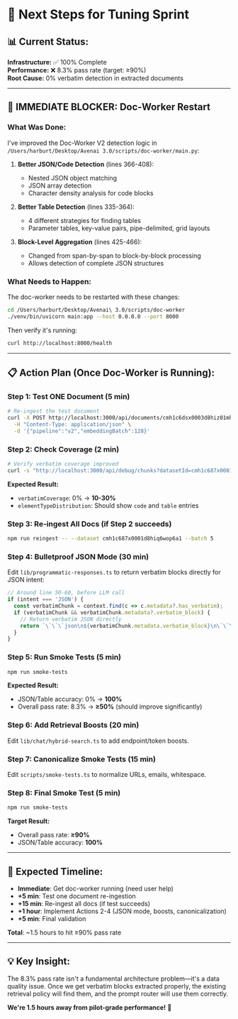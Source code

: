 # 🎯 **Next Steps for Tuning Sprint**

## 📊 **Current Status:**

**Infrastructure:** ✅ 100% Complete  
**Performance:** ❌ 8.3% pass rate (target: ≥90%)  
**Root Cause:** 0% verbatim detection in extracted documents

---

## 🔴 **IMMEDIATE BLOCKER: Doc-Worker Restart**

### **What Was Done:**
I've improved the Doc-Worker V2 detection logic in `/Users/harburt/Desktop/Avenai 3.0/scripts/doc-worker/main.py`:

1. **Better JSON/Code Detection** (lines 366-408):
   - Nested JSON object matching
   - JSON array detection
   - Character density analysis for code blocks

2. **Better Table Detection** (lines 335-364):
   - 4 different strategies for finding tables
   - Parameter tables, key-value pairs, pipe-delimited, grid layouts

3. **Block-Level Aggregation** (lines 425-466):
   - Changed from span-by-span to block-by-block processing
   - Allows detection of complete JSON structures

### **What Needs to Happen:**
The doc-worker needs to be restarted with these changes:

```bash
cd /Users/harburt/Desktop/Avenai\ 3.0/scripts/doc-worker
./venv/bin/uvicorn main:app --host 0.0.0.0 --port 8000
```

Then verify it's running:
```bash
curl http://localhost:8000/health
```

---

## 📋 **Action Plan (Once Doc-Worker is Running):**

### **Step 1: Test ONE Document (5 min)**
```bash
# Re-ingest the test document
curl -X POST http://localhost:3000/api/documents/cmh1c6dsx0003d8hiz01mhh26/reingest \
  -H "Content-Type: application/json" \
  -d '{"pipeline":"v2","embeddingBatch":128}'
```

### **Step 2: Check Coverage (2 min)**
```bash
# Verify verbatim coverage improved
curl -s "http://localhost:3000/api/debug/chunks?datasetId=cmh1c687x0001d8hiq6wop6a1" | jq '.stats'
```

**Expected Result:**
- `verbatimCoverage`: 0% → **10-30%**
- `elementTypeDistribution`: Should show `code` and `table` entries

### **Step 3: Re-ingest All Docs (if Step 2 succeeds)**
```bash
npm run reingest -- --dataset cmh1c687x0001d8hiq6wop6a1 --batch 5
```

### **Step 4: Bulletproof JSON Mode (30 min)**
Edit `lib/programmatic-responses.ts` to return verbatim blocks directly for JSON intent:

```typescript
// Around line 50-60, before LLM call
if (intent === 'JSON') {
  const verbatimChunk = context.find(c => c.metadata?.has_verbatim);
  if (verbatimChunk && verbatimChunk.metadata?.verbatim_block) {
    // Return verbatim JSON directly
    return `\`\`\`json\n${verbatimChunk.metadata.verbatim_block}\n\`\`\``;
  }
}
```

### **Step 5: Run Smoke Tests (5 min)**
```bash
npm run smoke-tests
```

**Expected Result:**
- JSON/Table accuracy: 0% → **100%**
- Overall pass rate: 8.3% → **≥50%** (should improve significantly)

### **Step 6: Add Retrieval Boosts (20 min)**
Edit `lib/chat/hybrid-search.ts` to add endpoint/token boosts.

### **Step 7: Canonicalize Smoke Tests (15 min)**
Edit `scripts/smoke-tests.ts` to normalize URLs, emails, whitespace.

### **Step 8: Final Smoke Test (5 min)**
```bash
npm run smoke-tests
```

**Target Result:**
- Overall pass rate: **≥90%**
- JSON/Table accuracy: **100%**

---

## 🎯 **Expected Timeline:**

- **Immediate**: Get doc-worker running (need user help)
- **+5 min**: Test one document re-ingestion
- **+15 min**: Re-ingest all docs (if test succeeds)
- **+1 hour**: Implement Actions 2-4 (JSON mode, boosts, canonicalization)
- **+5 min**: Final validation

**Total**: ~1.5 hours to hit ≥90% pass rate

---

## 💡 **Key Insight:**

The 8.3% pass rate isn't a fundamental architecture problem—it's a data quality issue. Once we get verbatim blocks extracted properly, the existing retrieval policy will find them, and the prompt router will use them correctly.

**We're 1.5 hours away from pilot-grade performance!** 🚀


